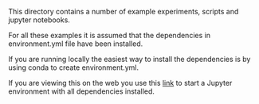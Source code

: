 This directory contains a number of example experiments, scripts and jupyter notebooks. 

For all these examples it is assumed that the dependencies in environment.yml file have been installed. 

If you are running locally the easiest way to install the dependencies is by using conda to create environment.yml.

If you are viewing this on the web you use this [link](https://mybinder.org/v2/gh/VowpalWabbit/Coba/HEAD?filepath=examples/notebooks) to start a Jupyter environment with all dependencies installed.